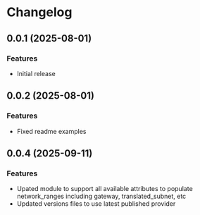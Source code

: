 # Changelog

## 0.0.1 (2025-08-01)

### Features
- Initial release

## 0.0.2 (2025-08-01)

### Features
- Fixed readme examples

## 0.0.4 (2025-09-11)

### Features
- Upated module to support all available attributes to populate network_ranges including gateway, translated_subnet, etc
- Updated versions files to use latest published provider